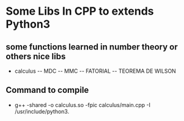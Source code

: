 # Some Libs In CPP to extends Python3



## some functions learned in number theory or others nice libs

- calculus
-- MDC
-- MMC
-- FATORIAL
-- TEOREMA DE WILSON

## Command to compile

- g++ -shared -o calculus.so -fpic calculus/main.cpp -I /usr/include/python3.<version in your pc>
